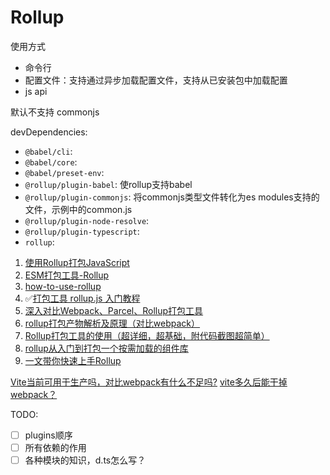 # Rollup

使用方式
- 命令行
- 配置文件：支持通过异步加载配置文件，支持从已安装包中加载配置
- js api

默认不支持 commonjs

devDependencies:
- `@babel/cli`: 
- `@babel/core`: 
- `@babel/preset-env`: 
- `@rollup/plugin-babel`: 使rollup支持babel
- `@rollup/plugin-commonjs`: 将commonjs类型文件转化为es modules支持的文件，示例中的common.js
- `@rollup/plugin-node-resolve`:
- `@rollup/plugin-typescript`: 
- `rollup`: 

1. [使用Rollup打包JavaScript](https://juejin.cn/post/6844903570974703629)
2. [ESM打包工具-Rollup](https://juejin.cn/post/6902059571666223112)
3. [how-to-use-rollup](https://github.com/wuhonglei/how-to-use-rollup)
4. ✅[打包工具 rollup.js 入门教程](https://www.ruanyifeng.com/blog/2022/05/rollup.html)
5. [深入对比Webpack、Parcel、Rollup打包工具](https://zhuanlan.zhihu.com/p/350601275)
6. [rollup打包产物解析及原理（对比webpack）](https://juejin.cn/post/7054752322269741064)
7. [Rollup打包工具的使用（超详细，超基础，附代码截图超简单）](https://juejin.cn/post/6844904058394771470)
8. [rollup从入门到打包一个按需加载的组件库](https://juejin.cn/post/6934698510436859912)
9. [一文带你快速上手Rollup](https://juejin.cn/post/6869551115420041229)

[Vite当前可用于生产吗，对比webpack有什么不足吗?](https://www.zhihu.com/question/447025978)
[vite多久后能干掉webpack？](https://www.zhihu.com/question/477139054)

TODO:
- [ ] plugins顺序
- [ ] 所有依赖的作用
- [ ] 各种模块的知识，d.ts怎么写？